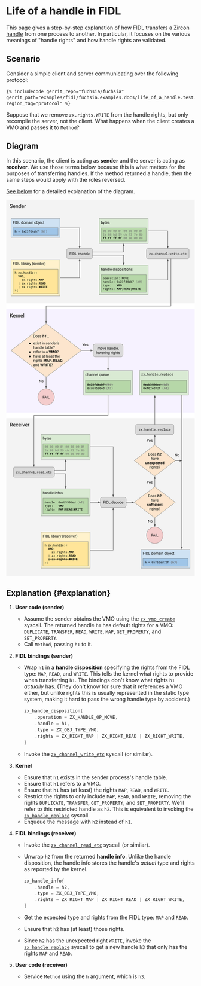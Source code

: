 # Life of a handle in FIDL

This page gives a step-by-step explanation of how FIDL transfers a [Zircon
handle] from one process to another. In particular, it focuses on the various
meanings of "handle rights" and how handle rights are validated.

## Scenario

Consider a simple client and server communicating over the following protocol:

```fidl
{% includecode gerrit_repo="fuchsia/fuchsia" gerrit_path="examples/fidl/fuchsia.examples.docs/life_of_a_handle.test.fidl" region_tag="protocol" %}
```

Suppose that we remove `zx.rights.WRITE` from the handle rights, but only
recompile the server, not the client. What happens when the client creates a VMO
and passes it to `Method`?

## Diagram

In this scenario, the client is acting as **sender** and the server is acting as
**receiver**. We use those terms below because this is what matters for the
purposes of transferring handles. If the method returned a handle, then the same
steps would apply with the roles reversed.

[See below](#explanation) for a detailed explanation of the diagram.

![Diagram of sending a handle over FIDL](images/life-of-a-handle.svg)

## Explanation {#explanation}

1. **User code (sender)**
    * Assume the sender obtains the VMO using the [`zx_vmo_create`] syscall. The
      returned handle `h1` has default rights for a VMO: `DUPLICATE`,
      `TRANSFER`, `READ`, `WRITE`, `MAP`, `GET_PROPERTY`, and `SET_PROPERTY`.
    * Call `Method`, passing `h1` to it.

1. **FIDL bindings (sender)**
    * Wrap `h1` in a **handle disposition** specifying the rights from the FIDL
      type: `MAP`, `READ`, and `WRITE`. This tells the kernel what rights to
      provide when transferring `h1`. The bindings don't know what rights `h1`
      _actually_ has. (They don't know for sure that it references a VMO either,
      but unlike rights this is usually represented in the static type system,
      making it hard to pass the wrong handle type by accident.)

      ```c
      zx_handle_disposition{
          .operation = ZX_HANDLE_OP_MOVE,
          .handle = h1,
          .type = ZX_OBJ_TYPE_VMO,
          .rights = ZX_RIGHT_MAP | ZX_RIGHT_READ | ZX_RIGHT_WRITE,
      }
      ```

    * Invoke the [`zx_channel_write_etc`] syscall (or similar).

1. **Kernel**
    * Ensure that `h1` exists in the sender process's handle table.
    * Ensure that `h1` refers to a VMO.
    * Ensure that `h1` has (at least) the rights `MAP`, `READ`, and `WRITE`.
    * Restrict the rights to only include `MAP`, `READ`, and `WRITE`, removing
      the rights `DUPLICATE`, `TRANSFER`, `GET_PROPERTY`, and `SET_PROPERTY`.
      We'll refer to this restricted handle as `h2`. This is equivalent to
      invoking the [`zx_handle_replace`] syscall.
    * Enqueue the message with `h2` instead of `h1`.

1. **FIDL bindings (receiver)**
    * Invoke the [`zx_channel_read_etc`] syscall (or similar).
    * Unwrap `h2` from the returned **handle info**. Unlike the handle
      disposition, the handle info stores the handle's _actual_ type and rights
      as reported by the kernel.

      ```c
      zx_handle_info{
          .handle = h2,
          .type = ZX_OBJ_TYPE_VMO,
          .rights = ZX_RIGHT_MAP | ZX_RIGHT_READ | ZX_RIGHT_WRITE,
      }
      ```

    * Get the expected type and rights from the FIDL type: `MAP` and `READ`.
    * Ensure that `h2` has (at least) those rights.
    <!-- TODO(fxbug.dev/89504): In the future, the following point will only
    apply to debug mode. Explain that here once that is the case. -->
    * Since `h2` has the unexpected right `WRITE`, invoke the
      [`zx_handle_replace`] syscall to get a new handle `h3` that only has the
      rights `MAP` and `READ`.

1. **User code (receiver)**
    * Service `Method` using the `h` argument, which is `h3`.

[`zx_channel_read_etc`]: /docs/reference/syscalls/channel_write_etc.md
[`zx_channel_write_etc`]: /docs/reference/syscalls/channel_write_etc.md
[`zx_handle_replace`]: /docs/reference/syscalls/handle_replace.md
[`zx_vmo_create`]: /docs/reference/syscalls/vmo_create.md
[Zircon handle]: /docs/concepts/kernel/handles.md
